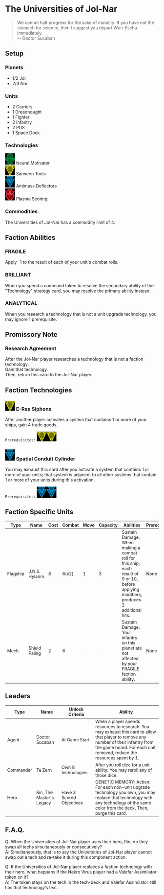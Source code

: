 # The Universities of Jol-Nar
> We cannot halt progress for the sake of morality. If you have not the stomach for science, then I suggest you depart Wun-Escha immediately.   
-- Doctor Sucaban

## Setup
### Planets
* 1/2 Jol
* 2/3 Nar

### Units
* 2 Carriers
* 1 Dreadnought
* 1 Fighter
* 2 Infantry
* 2 PDS
* 1 Space Dock

### Technologies
![Green Tech](../images/tech_green_small.bmp) Neural Motivator  
![Yellow Tech](../images/tech_yellow_small.bmp) Sarween Tools  
![Blue Tech](../images/tech_blue_small.bmp) Antimass Deflectors  
![Red Tech](../images/tech_red_small.bmp) Plasma Scoring  

### Commodities
The Universities of Jol-Nar has a commodity limit of 4.

## Faction Abilities
### FRAGILE 
Apply -1 to the result of each of your unit's combat rolls.

### BRILLIANT 
When you spend a command token to resolve the secondary ability of the "Technology" strategy card, you may resolve the primary ability instead.

### ANALYTICAL
When you research a technology that is not a unit upgrade technology, you may ignore 1 prerequisite.

## Promissory Note
### Research Agreement
After the Jol-Nar player researches a technology that is not a faction technology:  
Gain that technology.  
Then, return this card to the Jol-Nar player.  

## Faction Technologies
### ![Yellow Tech](../images/tech_yellow_small.bmp) E-Res Siphons  
After another player activates a system that contains 1 or more of your ships, gain 4 trade goods.

`Prerequisites:` ![Yellow Tech](../images/tech_yellow_small.bmp)![Yellow Tech](../images/tech_yellow_small.bmp)

### ![Blue Tech](../images/tech_blue_small.bmp) Spatial Conduit Cylinder  
You may exhaust this card after you activate a system that contains 1 or more of your units; that system is adjacent to all other systems that contain 1 or more of your units during this activation.

`Prerequisites:` ![Blue Tech](../images/tech_blue_small.bmp)![Blue Tech](../images/tech_blue_small.bmp)

## Faction Specific Units
|Type|Name|Cost|Combat|Move|Capacity|Abilities|Prerequisites|
|-|-|-|-|-|-|-|-|
|Flagship|J.N.S. Hylarim|8|6(x2)|1|3|Sustain Damage. When making a combat roll for this ship, each result of 9 or 10, before applying modifiers, produces 2 additional hits.|None|
|Mech|Shield Paling|2|6|-|-|Sustain Damage. Your infantry on this planet are not affected by your FRAGILE faction ability.|None|

## Leaders

|Type|Name|Unlock Criteria|Ability|
|-|-|-|-|
|Agent|Doctor Sucaban|At Game Start|When a player spends resources to research: You may exhaust this card to allow that player to remove any number of their infantry from the game board. For each unit removed, reduce the resources spent by 1.|
|Commander|Ta Zern |Own 8 technologies.|After you roll dice for a unit ability: You may reroll any of those dice.|
|Hero|Rin, The Master's Legacy|Have 3 Scored Objectives|GENETIC MEMORY: Action: For each non-unit upgrade technology you own, you may replace that technology with any technology of the same color from the deck. Then, purge this card.|

## F.A.Q.
Q: When the Universities of Jol-Nar player uses their hero, Rin, do they swap all techs simultaneously or consecutively?  
A: Simultaneously, that is to say the Universities of Jol-Nar player cannot swap out a tech and re-take it during this component action.

Q: If the Universities of Jol-Nar player replaces a faction technology with their hero, what happens if the Nekro Virus player had a Valefar Assimilator token on it?  
A: The token stays on the tech in the tech-deck and Valefar Assimilator still has that technology’s text. 
